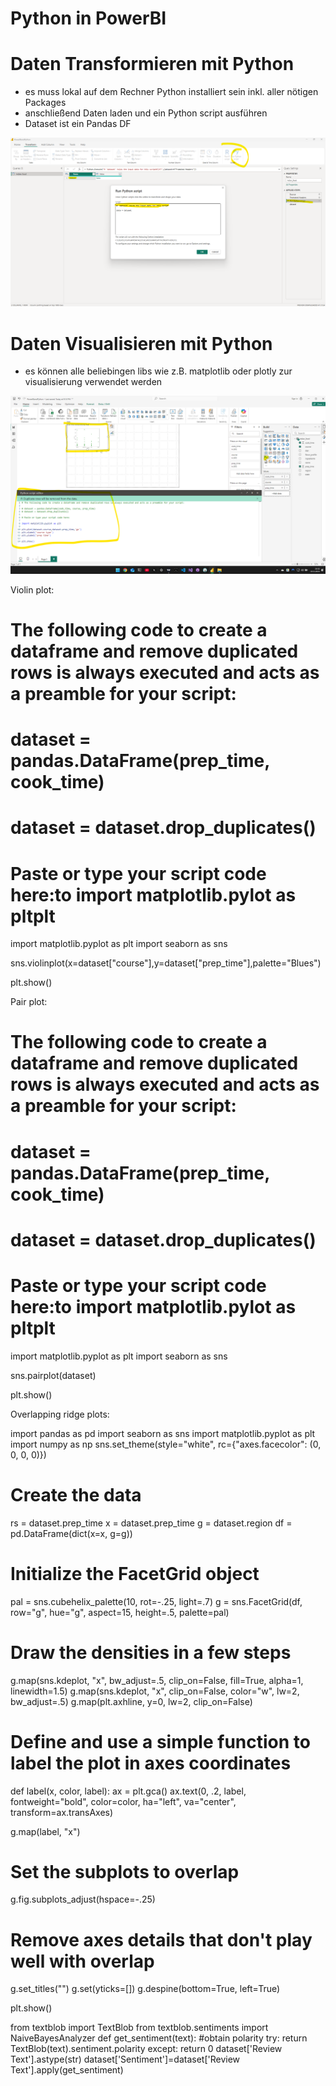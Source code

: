 # Python in PowerBI

# Daten Transformieren mit Python

- es muss lokal auf dem Rechner Python installiert sein inkl. aller nötigen Packages
- anschließend Daten laden und ein Python script ausführen
- Dataset ist ein Pandas DF

![alt text](image.png)


# Daten Visualisieren mit Python

- es können alle beliebingen libs wie z.B. matplotlib oder plotly zur visualisierung verwendet werden

![alt text](image-1.png)





Violin plot:

# The following code to create a dataframe and remove duplicated rows is always executed and acts as a preamble for your script: 
 
# dataset = pandas.DataFrame(prep_time, cook_time)
# dataset = dataset.drop_duplicates()
 
# Paste or type your script code here:to import matplotlib.pylot as pltplt
import matplotlib.pyplot as plt
import seaborn as sns
 
sns.violinplot(x=dataset["course"],y=dataset["prep_time"],palette="Blues")
 
plt.show()

Pair plot:

# The following code to create a dataframe and remove duplicated rows is always executed and acts as a preamble for your script: 
 
# dataset = pandas.DataFrame(prep_time, cook_time)
# dataset = dataset.drop_duplicates()
 
# Paste or type your script code here:to import matplotlib.pylot as pltplt
import matplotlib.pyplot as plt
import seaborn as sns
 
sns.pairplot(dataset)
 
plt.show()













Overlapping ridge plots:

import pandas as pd
import seaborn as sns
import matplotlib.pyplot as plt
import numpy as np
sns.set_theme(style="white", rc={"axes.facecolor": (0, 0, 0, 0)})
 
# Create the data
rs = dataset.prep_time
x = dataset.prep_time
g = dataset.region
df = pd.DataFrame(dict(x=x, g=g))
 
 
# Initialize the FacetGrid object
pal = sns.cubehelix_palette(10, rot=-.25, light=.7)
g = sns.FacetGrid(df, row="g", hue="g", aspect=15, height=.5, palette=pal)
 
# Draw the densities in a few steps
g.map(sns.kdeplot, "x",
      bw_adjust=.5, clip_on=False,
      fill=True, alpha=1, linewidth=1.5)
g.map(sns.kdeplot, "x", clip_on=False, color="w", lw=2, bw_adjust=.5)
g.map(plt.axhline, y=0, lw=2, clip_on=False)
 
 
# Define and use a simple function to label the plot in axes coordinates
def label(x, color, label):
    ax = plt.gca()
    ax.text(0, .2, label, fontweight="bold", color=color,
            ha="left", va="center", transform=ax.transAxes)
 
 
g.map(label, "x")
 
# Set the subplots to overlap
g.fig.subplots_adjust(hspace=-.25)
 
# Remove axes details that don't play well with overlap
g.set_titles("")
g.set(yticks=[])
g.despine(bottom=True, left=True)
 
plt.show()


from textblob import TextBlob
from textblob.sentiments import NaiveBayesAnalyzer
def get_sentiment(text):
    #obtain polarity
    try:
        return TextBlob(text).sentiment.polarity
    except:
        return 0
dataset['Review Text'].astype(str)
dataset['Sentiment']=dataset['Review Text'].apply(get_sentiment)